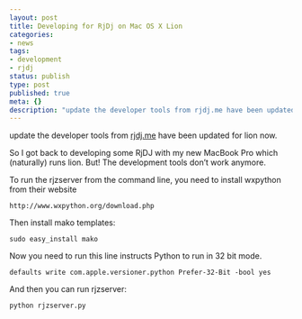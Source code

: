 ```yaml
---
layout: post
title: Developing for RjDj on Mac OS X Lion
categories:
- news
tags:
- development
- rjdj
status: publish
type: post
published: true
meta: {}
description: "update the developer tools from rjdj.me have been updated for lion now. So I got back to developing some RjDJ with my new MacBook Pro which (naturally)"
---
```


update the developer tools from [rjdj.me](http://rjdj.me) have been updated for lion now.

So I got back to developing some RjDJ with my new MacBook Pro which (naturally) runs lion. But! The development tools don’t work anymore.

To run the rjzserver from the command line, you need to install wxpython from their website

    http://www.wxpython.org/download.php

Then install mako templates:

    sudo easy_install mako

Now you need to run this line instructs Python to run in 32 bit mode.

    defaults write com.apple.versioner.python Prefer-32-Bit -bool yes

And then you can run rjzserver:

    python rjzserver.py
